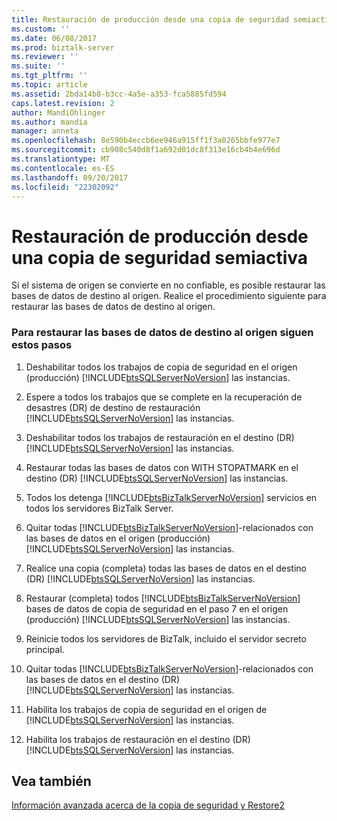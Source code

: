 ```yaml
---
title: Restauración de producción desde una copia de seguridad semiactiva | Documentos de Microsoft
ms.custom: ''
ms.date: 06/08/2017
ms.prod: biztalk-server
ms.reviewer: ''
ms.suite: ''
ms.tgt_pltfrm: ''
ms.topic: article
ms.assetid: 2bda14b8-b3cc-4a5e-a353-fca5885fd594
caps.latest.revision: 2
author: MandiOhlinger
ms.author: mandia
manager: anneta
ms.openlocfilehash: 8e590b4eccb6ee946a915ff1f3a0265bbfe977e7
ms.sourcegitcommit: cb908c540d8f1a692d01dc8f313e16cb4b4e696d
ms.translationtype: MT
ms.contentlocale: es-ES
ms.lasthandoff: 09/20/2017
ms.locfileid: "22302092"
---
```

# <a name="restoring-production-from-a-warm-backup"></a>Restauración de producción desde una copia de seguridad semiactiva
Si el sistema de origen se convierte en no confiable, es posible restaurar las bases de datos de destino al origen. Realice el procedimiento siguiente para restaurar las bases de datos de destino al origen.  
  
### <a name="to-restore-the-databases-from-the-destination-to-the-source-follow-these-steps"></a>Para restaurar las bases de datos de destino al origen siguen estos pasos  
  
1.  Deshabilitar todos los trabajos de copia de seguridad en el origen (producción) [!INCLUDE[btsSQLServerNoVersion](../includes/btssqlservernoversion-md.md)] las instancias.  
  
2.  Espere a todos los trabajos que se complete en la recuperación de desastres (DR) de destino de restauración [!INCLUDE[btsSQLServerNoVersion](../includes/btssqlservernoversion-md.md)] las instancias.  
  
3.  Deshabilitar todos los trabajos de restauración en el destino (DR) [!INCLUDE[btsSQLServerNoVersion](../includes/btssqlservernoversion-md.md)] las instancias.  
  
4.  Restaurar todas las bases de datos con WITH STOPATMARK en el destino (DR) [!INCLUDE[btsSQLServerNoVersion](../includes/btssqlservernoversion-md.md)] las instancias.  
  
5.  Todos los detenga [!INCLUDE[btsBizTalkServerNoVersion](../includes/btsbiztalkservernoversion-md.md)] servicios en todos los servidores BizTalk Server.  
  
6.  Quitar todas [!INCLUDE[btsBizTalkServerNoVersion](../includes/btsbiztalkservernoversion-md.md)]-relacionados con las bases de datos en el origen (producción) [!INCLUDE[btsSQLServerNoVersion](../includes/btssqlservernoversion-md.md)] las instancias.  
  
7.  Realice una copia (completa) todas las bases de datos en el destino (DR) [!INCLUDE[btsSQLServerNoVersion](../includes/btssqlservernoversion-md.md)] las instancias.  
  
8.  Restaurar (completa) todos [!INCLUDE[btsBizTalkServerNoVersion](../includes/btsbiztalkservernoversion-md.md)] bases de datos de copia de seguridad en el paso 7 en el origen (producción) [!INCLUDE[btsSQLServerNoVersion](../includes/btssqlservernoversion-md.md)] las instancias.  
  
9. Reinicie todos los servidores de BizTalk, incluido el servidor secreto principal.  
  
10. Quitar todas [!INCLUDE[btsBizTalkServerNoVersion](../includes/btsbiztalkservernoversion-md.md)]-relacionados con las bases de datos en el destino (DR) [!INCLUDE[btsSQLServerNoVersion](../includes/btssqlservernoversion-md.md)] las instancias.  
  
11. Habilita los trabajos de copia de seguridad en el origen de [!INCLUDE[btsSQLServerNoVersion](../includes/btssqlservernoversion-md.md)] las instancias.  
  
12. Habilita los trabajos de restauración en el destino (DR) [!INCLUDE[btsSQLServerNoVersion](../includes/btssqlservernoversion-md.md)] las instancias.  
  
## <a name="see-also"></a>Vea también  
 [Información avanzada acerca de la copia de seguridad y Restore2](../technical-guides/advanced-information-about-backup-and-restore2.md)